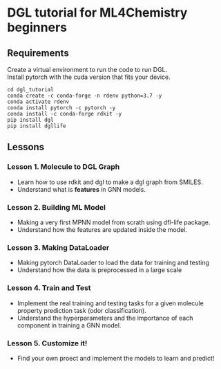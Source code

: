 # DGL tutorial for ML4Chemistry beginners

## Requirements
Create a virtual environment to run the code to run DGL.<br>
Install pytorch with the cuda version that fits your device.<br>
```
cd dgl_tutorial
conda create -c conda-forge -n rdenv python=3.7 -y
conda activate rdenv
conda install pytorch -c pytorch -y
conda install -c conda-forge rdkit -y
pip install dgl
pip install dgllife
```

## Lessons

### Lesson 1. Molecule to DGL Graph
- Learn how to use rdkit and dgl to make a dgl graph from SMILES.
- Understand what is **features** in GNN models.

### Lesson 2. Building ML Model
- Making a very first MPNN model from scrath using dfl-life package.
- Understand how the features are updated inside the model.

### Lesson 3. Making DataLoader
- Making pytorch DataLoader to load the data for training and testing
- Understand how the data is preprocessed in a large scale

### Lesson 4. Train and Test
- Implement the real training and testing tasks for a given molecule property prediction task (odor classification).
- Understand the hyperparameters and the importance of each component in training a GNN model.

### Lesson 5. Customize it!
- Find your own proect and implement the models to learn and predict!
